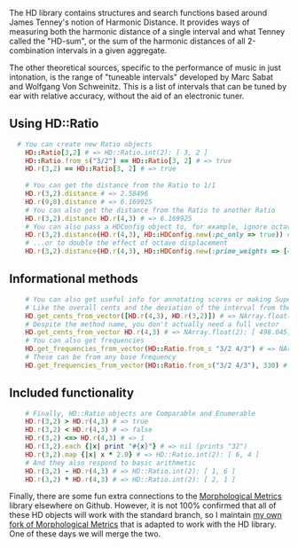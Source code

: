 The HD library contains structures and search functions based around James Tenney's notion of Harmonic Distance. It provides ways of measuring both the harmonic distance of a single interval and what Tenney called the "HD-sum", or the sum of the harmonic distances of all 2-combination intervals in a given aggregate.

The other theoretical sources, specific to the performance of music in just intonation, is the range of "tuneable intervals" developed by Marc Sabat and Wolfgang Von Schweinitz. This is a list of intervals that can be tuned by ear with relative accuracy, without the aid of an electronic tuner.

## Using HD::Ratio
```ruby
  # You can create new Ratio objects
	HD::Ratio[3,2] # => HD::Ratio.int(2): [ 3, 2 ]
	HD::Ratio.from_s("3/2") == HD::Ratio[3, 2] # => true
	HD.r(3,2) == HD::Ratio[3, 2] # => true
	
	# You can get the distance from the Ratio to 1/1
	HD.r(3,2).distance # => 2.58496
	HD.r(9,8).distance # => 6.169925
	# You can also get the distance from the Ratio to another Ratio
	HD.r(3,2).distance HD.r(4,3) # => 6.169925
	# You can also pass a HDConfig object to, for example, ignore octave displacement
	HD.r(3,2).distance(HD.r(4,3), HD::HDConfig.new(:pc_only => true)) # => 3.169925
	# ...or to double the effect of octave displacement
	HD.r(3,2).distance(HD.r(4,3), HD::HDConfig.new(:prime_weights => [4, 3])) # => 9.169925
```

## Informational methods
```ruby
	# You can also get useful info for annotating scores or making SuperCollider mockups
	# Like the overall cents and the deviation of the interval from the nearest 12TET pitch (rounded)
	HD.get_cents_from_vector([HD.r(4,3), HD.r(3,2)]) # => NArray.float(2,2): [ [ 498.045, -2.0 ], [ 701.955, 2.0 ] ] 
	# Despite the method name, you don't actually need a full vector
	HD.get_cents_from_vector HD.r(4,3) # => NArray.float(2): [ 498.045, -2.0 ]
	# You can also get frequencies
	HD.get_frequencies_from_vector(HD::Ratio.from_s "3/2 4/3") # => NArray.float(2): [ 660.0, 586.667 ] 
	# These can be from any base frequency
	HD.get_frequencies_from_vector(HD::Ratio.from_s("3/2 4/3"), 330) # => NArray.float(2): [ 495.0, 440.0 ] 
```
	
## Included functionality
```ruby
	# Finally, HD::Ratio objects are Comparable and Enumerable
	HD.r(3,2) > HD.r(4,3) # => true
	HD.r(3,2) < HD.r(4,3) # => false
	HD.r(3,2) <=> HD.r(4,3) # => 1
	HD.r(3,2).each {|x| print "#{x}"} # => nil (prints "32")
	HD.r(3,2).map {|x| x * 2.0} # => HD::Ratio.int(2): [ 6, 4 ]
	# And they also respond to basic arithmetic
	HD.r(3,2) - HD.r(4,3) # => HD::Ratio.int(2): [ 1, 6 ] 
	HD.r(3,2) * HD.r(4,3) # => HD::Ratio.int(2): [ 2, 1 ]
```

Finally, there are some fun extra connections to the [Morphological Metrics](http://www.github.com/avianism/Morphological-Metrics) library elsewhere on Github. However, it is not 100% confirmed that all of these HD objects will work with the standard branch, so I maintain [my own fork of Morphological Metrics](http://www.github.com/andrewcsmith/Morphological-Metrics) that is adapted to work with the HD library. One of these days we will merge the two.